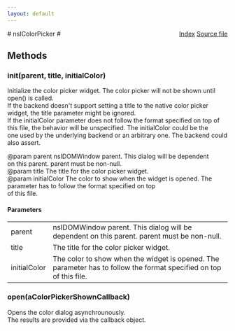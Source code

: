 ```yaml
---
layout: default
---
```

<div class='links' style='float:right'><a href="../index.html">Index</a>
<a href="http://dxr.mozilla.org/mozilla-central/source/widget/nsIColorPicker.idl">Source file</a>
</div>
# nsIColorPicker #

## Methods ##

### init(parent, title, initialColor) ###
  
Initialize the color picker widget. The color picker will not be shown until  
open() is called.  
If the backend doesn't support setting a title to the native color picker  
widget, the title parameter might be ignored.  
If the initialColor parameter does not follow the format specified on top of  
this file, the behavior will be unspecified. The initialColor could be the  
one used by the underlying backend or an arbitrary one. The backend could  
also assert.  
  
@param      parent       nsIDOMWindow parent. This dialog will be dependent  
                         on this parent. parent must be non-null.  
@param      title        The title for the color picker widget.  
@param      initialColor The color to show when the widget is opened. The  
                         parameter has to follow the format specified on top  
                         of this file.  
  

#### Parameters ####

<table>

<tr>
<td>parent</td>
<td>nsIDOMWindow parent. This dialog will be dependent  
                         on this parent. parent must be non-null.  
</td>
</tr>

<tr>
<td>title</td>
<td>The title for the color picker widget.  
</td>
</tr>

<tr>
<td>initialColor</td>
<td>The color to show when the widget is opened. The  
                         parameter has to follow the format specified on top  
                         of this file.  
</td>
</tr>

</table>

### open(aColorPickerShownCallback) ###
  
Opens the color dialog asynchrounously.  
The results are provided via the callback object.  
  
